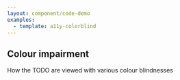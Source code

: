 ```yaml
---
layout: component/code-demo
examples: 
  - template: a11y-colorblind
---
```

## Colour impairment

How the TODO are viewed with various colour blindnesses
